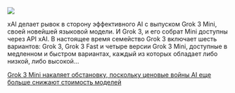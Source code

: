 <!--2025-04-20 12:42:28-->
<div class="yb">
  <div class="rss habr"><img src="https://habrastorage.org/getpro/habr/upload_files/af1/645/7db/af16457dbdc4d815eb35f5f127f529ba.png" /><p>xAI делает рывок в сторону эффективного AI с выпуском Grok 3 Mini, своей новейшей языковой модели. И Grok 3, и его собрат Mini доступны через API xAI. В настоящее время семейство Grok 3 включает шесть вариантов: Grok 3, Grok 3 Fast и четыре версии Grok 3 Mini, доступные в медленном и быстром вариантах, каждый из которых обладает либо низкой, либо высокой... <p class="titl"><a href="https://habr.com/ru/companies/bothub/news/902492/?utm_source=habrahabr&utm_medium=rss&utm_campaign=902492">Grok 3 Mini накаляет обстановку, поскольку ценовые войны AI еще больше снижают стоимость моделей</a></p></div>
</div>
